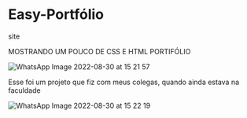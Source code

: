 # Easy-Portfólio
site 

MOSTRANDO UM POUCO DE CSS E HTML
PORTIFÓLIO

![WhatsApp Image 2022-08-30 at 15 21 57](https://user-images.githubusercontent.com/111598752/187514006-8f06226b-908a-493f-948b-c216f0168587.jpeg)


Esse foi um projeto que fiz com meus colegas, quando ainda estava na faculdade


![WhatsApp Image 2022-08-30 at 15 22 19](https://user-images.githubusercontent.com/111598752/187514031-198f85ca-a0fe-4cec-8620-acf2f547389f.jpeg)
